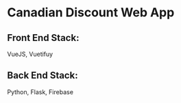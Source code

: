 # Canadian Discount Web App

## Front End Stack:
VueJS, Vuetifuy

## Back End Stack:
Python, Flask, Firebase
